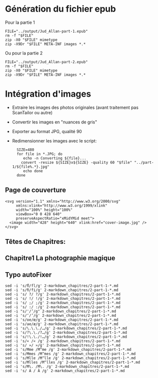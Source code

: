 # Génération du fichier epub

Pour la partie 1

    FILE="../output/Jud_Allan-part-1.epub"
    rm -f "$FILE"
    zip -X0 "$FILE" mimetype
    zip -X9Dr "$FILE" META-INF images *.*

Ou pour la partie 2

    FILE="../output/Jud_Allan-part-2.epub"
    rm -f "$FILE"
    zip -X0 "$FILE" mimetype
    zip -X9Dr "$FILE" META-INF images *.*

# Intégration d'images

- Extraire les images des photos originales (avant traitement pas ScanTailor ou autre)
- Convertir les images en "nuances de gris"
- Exporter au format JPG, qualité 90
- Redimensionner les images avec le script:

        SIZE=480
        for file in *.JPG; do
           echo -n Converting ${file}...
          convert -resize ${SIZE}x${SIZE} -quality 60 "$file" "../part-1/${file%.*}.jpg"
           echo done
        done

## Page de couverture

    <svg version="1.1" xmlns="http://www.w3.org/2000/svg"
         xmlns:xlink="http://www.w3.org/1999/xlink"
         width="100%" height="100%"
         viewBox="0 0 428 640"
         preserveAspectRatio="xMidYMid meet">
      <image width="428" height="640" xlink:href="cover-image.jpg" />
    </svg>

## Têtes de Chapitres:

<h2 class="chapter"><span class="chapterHeader"><span class="translation">Chapitre</span><span class="count">1</span></span>
La photographie magique</h2>


## Typo autoFixer

    sed -i 's/ﬂ/fl/g' 2-markdown_chapitres/2-part-1-*.md
    sed -i 's/ﬁ/fi/g' 2-markdown_chapitres/2-part-1-*.md
    sed -i 's/ ?/ ?/g' 2-markdown_chapitres/2-part-1-*.md
    sed -i 's/ !/ !/g' 2-markdown_chapitres/2-part-1-*.md
    sed -i 's/ ;/ ;/g' 2-markdown_chapitres/2-part-1-*.md
    sed -i 's/ :/ :/g' 2-markdown_chapitres/2-part-1-*.md
    sed -i "s/'/’/g" 2-markdown_chapitres/2-part-1-*.md
    sed -i 's/‘/’/g' 2-markdown_chapitres/2-part-1-*.md
    sed -i 's/oe/œ/g' 2-markdown_chapitres/2-part-1-*.md
    sed -i 's/ae/æ/g' 2-markdown_chapitres/2-part-1-*.md
    sed -i 's/\.\.\./…/g' 2-markdown_chapitres/2-part-1-*.md
    sed -i 's/?\.\./?…/g' 2-markdown_chapitres/2-part-1-*.md
    sed -i 's/!\.\./!…/g' 2-markdown_chapitres/2-part-1-*.md
    sed -i 's/« /« /g' 2-markdown_chapitres/2-part-1-*.md
    sed -i 's/ »/ »/g' 2-markdown_chapitres/2-part-1-*.md
    sed -i 's/Mme /M^me /g' 2-markdown_chapitres/2-part-1-*.md
    sed -i 's/Mmes /M^mes /g' 2-markdown_chapitres/2-part-1-*.md
    sed -i 's/Mlle /M^lle /g' 2-markdown_chapitres/2-part-1-*.md
    sed -i 's/Mlles /M^lles /g' 2-markdown_chapitres/2-part-1-*.md
    sed -i 's/M\. /M\. /g' 2-markdown_chapitres/2-part-1-*.md
    sed -i 's/ A / À /g' 2-markdown_chapitres/2-part-1-*.md

